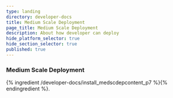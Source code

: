 ```yaml
---
type: landing
directory: developer-docs
title: Medium Scale Deployment
page_title: Medium Scale Deployment
description: About how developer can deploy
hide_platform_selector: true
hide_section_selector: true
published: true
---
```

### Medium Scale Deployment

{% ingredient /developer-docs/install_medscdepcontent_p7 %}{% endingredient %}.

